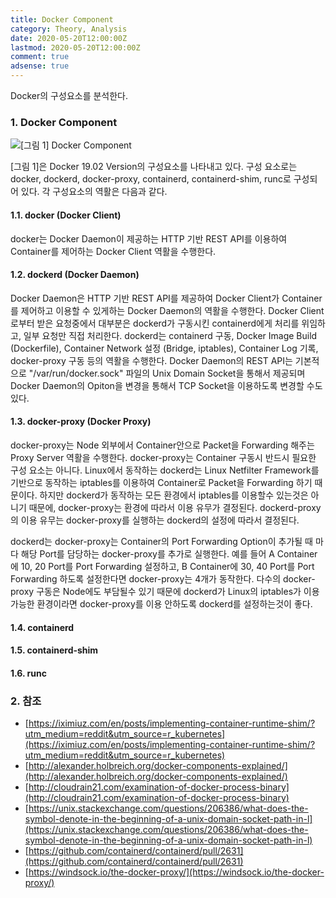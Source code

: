 ```yaml
---
title: Docker Component
category: Theory, Analysis
date: 2020-05-20T12:00:00Z
lastmod: 2020-05-20T12:00:00Z
comment: true
adsense: true
---
```


Docker의 구성요소를 분석한다.

### 1. Docker Component

![[그림 1] Docker Component]({{site.baseurl}}/images/theory_analysis/Docker_Component/Docker_Component.PNG)

[그림 1]은 Docker 19.02 Version의 구성요소를 나타내고 있다. 구성 요소로는 docker, dockerd, docker-proxy, containerd, containerd-shim, runc로 구성되어 있다. 각 구성요소의 역활은 다음과 같다.

#### 1.1. docker (Docker Client)

docker는 Docker Daemon이 제공하는 HTTP 기반 REST API를 이용하여 Container를 제어하는 Docker Client 역활을 수행한다.

#### 1.2. dockerd (Docker Daemon)

Docker Daemon은 HTTP 기반 REST API를 제공하여 Docker Client가 Container를 제어하고 이용할 수 있게하는 Docker Daemon의 역활을 수행한다. Docker Client로부터 받은 요청중에서 대부분은 dockerd가 구동시킨 containerd에게 처리를 위임하고, 일부 요청만 직접 처리한다. dockerd는 containerd 구동, Docker Image Build (Dockerfile), Container Network 설정 (Bridge, iptables), Container Log 기록, docker-proxy 구동 등의 역활을 수행한다. Docker Daemon의 REST API는 기본적으로 "/var/run/docker.sock" 파일의 Unix Domain Socket을 통해서 제공되며 Docker Daemon의 Opiton을 변경을 통해서 TCP Socket을 이용하도록 변경할 수도 있다.

#### 1.3. docker-proxy (Docker Proxy)

docker-proxy는 Node 외부에서 Container안으로 Packet을 Forwarding 해주는 Proxy Server 역활을 수행한다. docker-proxy는 Container 구동시 반드시 필요한 구성 요소는 아니다. Linux에서 동작하는 dockerd는 Linux Netfilter Framework를 기반으로 동작하는 iptables를 이용하여 Container로 Packet을 Forwarding 하기 때문이다. 하지만 dockerd가 동작하는 모든 환경에서 iptables를 이용할수 있는것은 아니기 때문에, docker-proxy는 환경에 따라서 이용 유무가 결정된다. dockerd-proxy의 이용 유무는 docker-proxy를 실행하는 dockerd의 설정에 따라서 결정된다.

dockerd는 docker-proxy는 Container의 Port Forwarding Option이 추가될 때 마다 해당 Port를 담당하는 docker-proxy를 추가로  실행한다. 예를 들어 A Container에 10, 20 Port를 Port Forwarding 설정하고, B Container에 30, 40 Port를 Port Forwarding 하도록 설정한다면 docker-proxy는 4개가 동작한다. 다수의 docker-proxy 구동은 Node에도 부담될수 있기 때문에 dockerd가 Linux의 iptables가 이용가능한 환경이라면 docker-proxy를 이용 안하도록 dockerd를 설정하는것이 좋다.

#### 1.4. containerd

#### 1.5. containerd-shim

#### 1.6. runc

### 2. 참조

* [https://iximiuz.com/en/posts/implementing-container-runtime-shim/?utm_medium=reddit&utm_source=r_kubernetes](https://iximiuz.com/en/posts/implementing-container-runtime-shim/?utm_medium=reddit&utm_source=r_kubernetes)
* [http://alexander.holbreich.org/docker-components-explained/](http://alexander.holbreich.org/docker-components-explained/)
* [http://cloudrain21.com/examination-of-docker-process-binary](http://cloudrain21.com/examination-of-docker-process-binary)
* [https://unix.stackexchange.com/questions/206386/what-does-the-symbol-denote-in-the-beginning-of-a-unix-domain-socket-path-in-l](https://unix.stackexchange.com/questions/206386/what-does-the-symbol-denote-in-the-beginning-of-a-unix-domain-socket-path-in-l)
* [https://github.com/containerd/containerd/pull/2631](https://github.com/containerd/containerd/pull/2631)
* [https://windsock.io/the-docker-proxy/](https://windsock.io/the-docker-proxy/)
